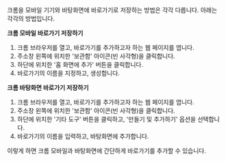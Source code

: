 크롬을 모바일 기기와 바탕화면에 바로가기로 저장하는 방법은 각각 다릅니다. 아래는 각각의 방법입니다.

**크롬 모바일 바로가기 저장하기**

1. 크롬 브라우저를 열고, 바로가기를 추가하고자 하는 웹 페이지를 엽니다.
2. 주소창 왼쪽에 위치한 '보관함' 아이콘(빈 사각형)을 클릭합니다.
3. 하단에 위치한 '홈 화면에 추가' 버튼을 클릭합니다.
4. 바로가기의 이름을 지정하고, 생성합니다.

**크롬 바탕화면 바로가기 저장하기**

1. 크롬 브라우저를 열고, 바로가기를 추가하고자 하는 웹 페이지를 엽니다.
2. 주소창 왼쪽에 위치한 '보관함' 아이콘(빈 사각형)을 클릭합니다.
3. 하단에 위치한 '기타 도구' 버튼을 클릭하고, '만들기 및 추가하기' 옵션을 선택합니다.
4. 바로가기의 이름을 입력하고, 바탕화면에 추가합니다.

이렇게 하면 크롬 모바일과 바탕화면에 간단하게 바로가기를 추가할 수 있습니다.